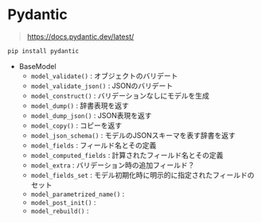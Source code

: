 # Pydantic
> https://docs.pydantic.dev/latest/

```sh
pip install pydantic
```

- BaseModel
  - `model_validate()` : オブジェクトのバリデート
  - `model_validate_json()` : JSONのバリデート
  - `model_construct()` : バリデーションなしにモデルを生成
  - `model_dump()` : 辞書表現を返す
  - `model_dump_json()` : JSON表現を返す
  - `model_copy()` : コピーを返す
  - `model_json_schema()` : モデルのJSONスキーマを表す辞書を返す
  - `model_fields` : フィールド名とその定義
  - `model_computed_fields` : 計算されたフィールド名とその定義
  - `model_extra` : バリデーション時の追加フィールド？
  - `model_fields_set` : モデル初期化時に明示的に指定されたフィールドのセット
  - `model_parametrized_name()` : 
  - `model_post_init()` : 
  - `model_rebuild()` : 

